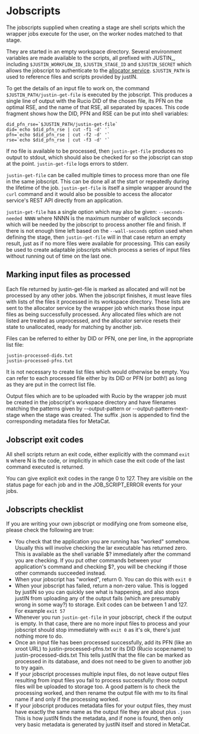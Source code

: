 # Jobscripts

The jobscripts supplied when creating a stage are shell scripts 
which the wrapper jobs execute for the user, on the worker nodes matched 
to that stage.  

They are started in an empty workspace directory.  Several environment 
variables are made available to the scripts, all prefixed with JUSTIN_, 
including `$JUSTIN_WORKFLOW_ID`, 
`$JUSTIN_STAGE_ID` and `$JUSTIN_SECRET` which allows
the jobscript to authenticate to the 
[allocator service](services.allocator.md). `$JUSTIN_PATH` is 
used to reference files and scripts provided by justIN.

To get the details of an input file to work on, the command 
`$JUSTIN_PATH/justin-get-file` is executed by the jobscript.  This produces 
a single line of output with the Rucio DID of the chosen file, its PFN on 
the optimal RSE, and the name of that RSE, all separated by spaces. This 
code fragment shows how the DID, PFN and RSE can be put into shell 
variables:

    did_pfn_rse=`$JUSTIN_PATH/justin-get-file`
    did=`echo $did_pfn_rse | cut -f1 -d' '`
    pfn=`echo $did_pfn_rse | cut -f2 -d' '`
    rse=`echo $did_pfn_rse | cut -f3 -d' '`

If no file is available to be processed, then `justin-get-file` produces no 
output to stdout, which should also be checked for so the jobscript can 
stop at the point. `justin-get-file` logs errors to stderr.

`justin-get-file` can be called multiple times to process more than one file in 
the same jobscript. This can be done all at the start or repeatedly 
during the lifetime of the job. `justin-get-file` is itself a simple wrapper 
around the `curl` command and it would also be possible to access the 
allocator service's REST API directly from an application.

`justin-get-file` has a single option which may also be given:
`--seconds-needed NNNN` where NNNN is the maximum number of wallclock
seconds which will be needed by the jobscript to process another file
and finish. If there is not enough time left based on the
`--wall-seconds` option used when defining the stage, then 
`justin-get-file` will in that case return an empty result, just as if no more
files were available for processing. This can easily be used to create
adaptable jobscripts which process a series of input files without running 
out of time on the last one.

## Marking input files as processed

Each file returned by justin-get-file is marked as allocated and will not be 
processed by any other jobs. When the jobscript finishes, it must 
leave files with lists of the files it processed in its 
workspace directory. These lists are sent to the allocator service by the 
wrapper job which marks those input files as being successfully 
processed. Any allocated files which are not listed are treated as
unprocessed, and the allocator service resets their state to unallocated, 
ready for matching by another job.

Files can be referred to either by DID or PFN, one  per  line,  in  the
appropriate list file:

    justin-processed-dids.txt
    justin-processed-pfns.txt


It is not necessary to create list files which would otherwise be empty. 
You can refer to each processed file either by its DID or PFN (or both!) as
long as they are put in the correct list file. 

Output files which are to be uploaded with Rucio by the wrapper job must 
be created in the jobscript's workspace directory and have filenames 
matching the patterns given by --output-pattern or 
--output-pattern-next-stage when the stage was created.  The suffix 
.json is appended to find the corresponding metadata files for MetaCat.

## Jobscript exit codes

All shell scripts return an exit code, either explicitly with the command
`exit N` where N is the code, or implicitly in which case the exit code
of the last command executed is returned.

You can give explicit exit codes in the range 0 to 127. They are visible on
the status page for each job and in the JOB_SCRIPT_ERROR events for your
jobs.

## Jobscripts checklist

If you are writing your own jobscript or modifying one from someone else, 
please check the following are true:

- You check that the application you are running has "worked" somehow.
  Usually this will involve checking the lar executable has returned zero.
  This is available as the shell variable $? immediately after the command
  you are checking. If you put other commands between your application's 
  command and checking $?, you will be checking if those other commands 
  succeeded instead. 
- When your jobscript has "worked", return 0. You can do this with `exit 0`
- When your jobscript has failed, return a non-zero value. This is logged
  by justIN so you can quickly see what is happening, and also stops justIN 
  from uploading any of the output fails
  (which are presumably wrong in some way?) to storage. Exit codes can be
  between 1 and 127. For example `exit 57` 
- Whenever you run `justin-get-file` in your jobscript, check if the output
  is empty. In that case, there are no more input files to process and your
  jobscript should stop immediately with `exit 0` as it's ok, there's just
  nothing more to do.
- Once an input file has been processed successfully, add its PFN (like
  an xroot URL) to justin-processed-pfns.txt or its DID (Rucio scope:name)
  to justin-processed-dids.txt This tells justIN that the file can be marked
  as processed in its database, and does not need to be given to another
  job to try again.
- If your jobscript processes multiple input files, do not leave output files
  resulting from input files you fail to process successfully: those output
  files will be uploaded to storage too. A good pattern is to check the
  processing worked, and then rename the output file with mv to its final
  name if and only if the processing worked.
- If your jobscript produces metadata files for your output files, they
  must have exactly the same name as the output file they are about plus
  `.json` This is how justIN finds the metadata, and if none is found, then
  only very basic metadata is generated by justIN itself and stored in
  MetaCat.
